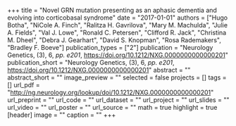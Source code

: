 +++
title = "Novel GRN mutation presenting as an aphasic dementia and evolving into corticobasal syndrome"
date = "2017-01-01"
authors = ["Hugo Botha", "NiCole A. Finch", "Ralitza H. Gavrilova", "Mary M. Machulda", "Julie A. Fields", "Val J. Lowe", "Ronald C. Petersen", "Clifford R. Jack", "Christina M. Dheel", "Debra J. Gearhart", "David S. Knopman", "Rosa Rademakers", "Bradley F. Boeve"]
publication_types = ["2"]
publication = "Neurology Genetics, (3), 6, _pp. e201_, https://doi.org/10.1212/NXG.0000000000000201"
publication_short = "Neurology Genetics, (3), 6, _pp. e201_, https://doi.org/10.1212/NXG.0000000000000201"
abstract = ""
abstract_short = ""
image_preview = ""
selected = false
projects = []
tags = []
url_pdf = "http://ng.neurology.org/lookup/doi/10.1212/NXG.0000000000000201"
url_preprint = ""
url_code = ""
url_dataset = ""
url_project = ""
url_slides = ""
url_video = ""
url_poster = ""
url_source = ""
math = true
highlight = true
[header]
image = ""
caption = ""
+++
